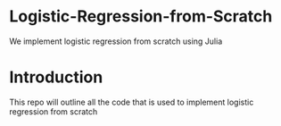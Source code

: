 # Logistic-Regression-from-Scratch
We implement logistic regression from scratch using Julia

# Introduction
This repo will outline all the code that is used to implement logistic regression from scratch
